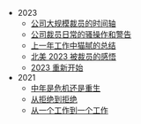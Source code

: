 - 2023
    - [公司大规模裁员的时间轴](/work/workplace/2023/timeline-for-layoff.md)
    - [公司裁员日常的骚操作和警告](/work/workplace/2023/daily-operation-layoff.md)
    - [上一年工作中猫腻的总结](/work/workplace/2023/last-year-workplace-issues.md)
    - [北美 2023 被裁员的感悟](/work/workplace/2023/north-america-2023-layoff.md)
    - [2023 重新开始](/work/workplace/2023/restart-2023.md)
- 2021
    - [中年是危机还是重生](/work/workplace/2021/middle-ages-for-it.md)
    - [从拒绝到拒绝](/work/workplace/2021/refuse-to-refuse.md)
    - [从一个工作到一个工作](/work/workplace/2021/another-job-opportunity.md)